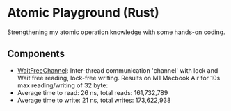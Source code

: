 # Atomic Playground (Rust)

Strengthening my atomic operation knowledge with some hands-on coding.

## Components

- [WaitFreeChannel](./src/waitfree_channel.rs): Inter-thread communication 'channel' with lock and Wait free reading, lock-free writing. Results on M1 Macbook Air for 10s max reading/writing of 32 byte:
- Average time to read: 26 ns, total reads: 161,732,789
- Average time to write: 21 ns, total writes: 173,622,938